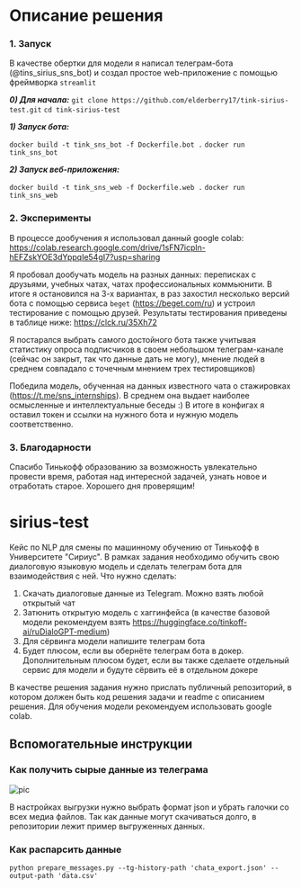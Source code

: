 # Описание решения

### 1. Запуск

В качестве обертки для модели я написал телеграм-бота (@tins_sirius_sns_bot) и создал простое web-приложение с помощью фреймворка ```streamlit```

***0) Для начала:***
    ```git clone https://github.com/elderberry17/tink-sirius-test.git```
    ```cd tink-sirius-test``` 

***1) Запуск бота:***
   
   ```docker build -t tink_sns_bot -f Dockerfile.bot .```
   ```docker run tink_sns_bot```

***2) Запуск веб-приложения:***

   ```docker build -t tink_sns_web -f Dockerfile.web .```
   ```docker run tink_sns_web```

### 2. Эксперименты
   
В процессе дообучения я использовал данный google colab:
https://colab.research.google.com/drive/1sFN7icpln-hEFZskYOE3dYppqIe54gI7?usp=sharing

Я пробовал дообучать модель на разных данных: переписках с друзьями, учебных чатах, чатах профессиональных коммьюнити.
В итоге я остановился на 3-х вариантах, в раз захостил несколько версий бота с помощью сервиса ```beget``` (https://beget.com/ru) и устроил тестирование с помощью друзей.
Результаты тестирования приведены в таблице ниже:
https://clck.ru/35Xh72

Я постарался выбрать самого достойного бота также учитывая статистику опроса подписчиков в своем небольшом телеграм-канале (сейчас он закрыт, так что данные дать не могу), мнение людей в среднем совпадало с точечным мнением трех тестировщиков)

Победила модель, обученная на данных известного чата о стажировках (https://t.me/sns_internships). В среднем она выдает наиболее осмысленные и интеллектуальные беседы :)
В итоге в конфигах я оставил токен и ссылки на нужного бота и нужную модель соответственно.

### 3. Благодарности

Спасибо Тинькофф образованию за возможность увлекательно провести время, работая над интересной задачей, узнать новое и отработать старое.
Хорошего дня проверящим!

   

# sirius-test
Кейс по NLP для смены по машинному обучению от Тинькофф в Университете "Сириус".
В рамках задания необходимо обучить свою диалоговую языковую модель и сделать телеграм бота для взаимодействия с ней.
Что нужно сделать:
1) Скачать диалоговые данные из Telegram. Можно взять любой открытый чат
2) Затюнить открытую модель с хаггинфейса (в качестве базовой модели рекомендуем взять https://huggingface.co/tinkoff-ai/ruDialoGPT-medium)
3) Для сёрвинга модели напишите телеграм бота
4) Будет плюсом, если вы обернёте телеграм бота в докер. Дополнительным плюсом будет, если вы также сделаете отдельный сервис для модели и будуте сёрвить её в отдельном докере

В качестве решения задания нужно прислать публичный репозиторий, в котором должен быть код решения задачи и readme с описанием решения. Для обучения модели рекомендуем использовать google colab.

## Вспомогательные инструкции

### Как получить сырые данные из телеграма

![pic](data.png)

В настройках выгрузки нужно выбрать формат json и убрать галочки со всех медиа файлов. Так как данные могут скачиваться долго, в репозитории лежит пример выгруженных данных.

### Как распарсить данные

`python prepare_messages.py --tg-history-path 'chata_export.json' --output-path 'data.csv'`

